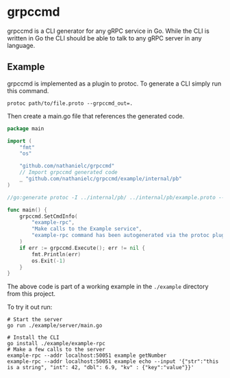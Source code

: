 # grpccmd

grpccmd is a CLI generator for any gRPC service in Go.
While the CLI is written in Go the CLI should be able to talk to any gRPC server in any language.

## Example

grpccmd is implemented as a plugin to protoc.
To generate a CLI simply run this command.

```
protoc path/to/file.proto --grpccmd_out=.
```

Then create a main.go file that references the generated code.

```go
package main

import (
	"fmt"
	"os"

	"github.com/nathanielc/grpccmd"
	// Import grpccmd generated code
	_ "github.com/nathanielc/grpccmd/example/internal/pb"
)

//go:generate protoc -I ../internal/pb/ ../internal/pb/example.proto --grpccmd_out=../internal/pb/

func main() {
	grpccmd.SetCmdInfo(
		"example-rpc",
		"Make calls to the Example service",
		"example-rpc command has been autogenerated via the protoc plugin github.com/nathanielc/grpccmd",
	)
	if err := grpccmd.Execute(); err != nil {
		fmt.Println(err)
		os.Exit(-1)
	}
}
```

The above code is part of a working example in the `./example` directory from this project.

To try it out run:

```
# Start the server
go run ./example/server/main.go
```

```
# Install the CLI
go install ./example/example-rpc
# Make a few calls to the server
example-rpc --addr localhost:50051 example getNumber
example-rpc --addr localhost:50051 example echo --input '{"str":"this is a string", "int": 42, "dbl": 6.9, "kv" : {"key":"value"}}'
```


